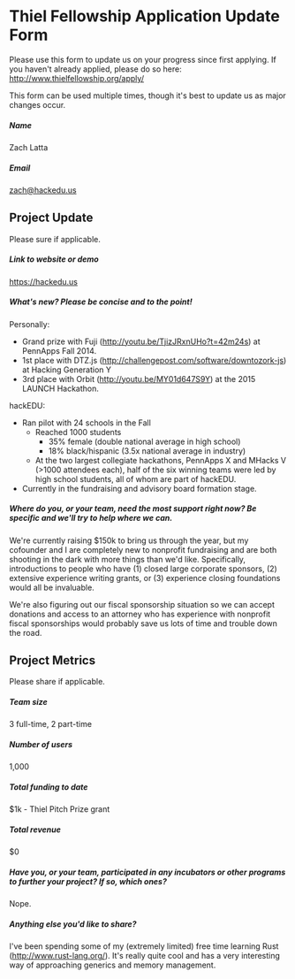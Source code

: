 # Thiel Fellowship Application Update Form

Please use this form to update us on your progress since first applying. If you
haven't already applied, please do so here:
http://www.thielfellowship.org/apply/

This form can be used multiple times, though it's best to update us as major
changes occur.

##### Name

Zach Latta

##### Email

zach@hackedu.us

## Project Update

Please sure if applicable.

##### Link to website or demo

https://hackedu.us

##### What's new? Please be concise and to the point!

Personally:

* Grand prize with Fuji (http://youtu.be/TjizJRxnUHo?t=42m24s) at PennApps Fall 2014.
* 1st place with DTZ.js (http://challengepost.com/software/downtozork-js) at
  Hacking Generation Y
* 3rd place with Orbit (http://youtu.be/MY01d647S9Y) at the 2015 LAUNCH
  Hackathon.

hackEDU:

* Ran pilot with 24 schools in the Fall
  * Reached 1000 students
    * 35% female (double national average in high school)
    * 18% black/hispanic (3.5x national average in industry)
  * At the two largest collegiate hackathons, PennApps X and MHacks V (>1000
    attendees each), half of the six winning teams were led by high school
    students, all of whom are part of hackEDU.
* Currently in the fundraising and advisory board formation stage.

##### Where do you, or your team, need the most support right now? Be specific and we'll try to help where we can.

We're currently raising $150k to bring us through the year, but my cofounder
and I are completely new to nonprofit fundraising and are both shooting in the
dark with more things than we'd like. Specifically, introductions to people who
have (1) closed large corporate sponsors, (2) extensive experience writing
grants, or (3) experience closing foundations would all be invaluable.

We're also figuring out our fiscal sponsorship situation so we can accept
donations and access to an attorney who has experience with nonprofit fiscal
sponsorships would probably save us lots of time and trouble down the road.

## Project Metrics

Please share if applicable.

##### Team size

3 full-time, 2 part-time

##### Number of users

1,000

##### Total funding to date

$1k - Thiel Pitch Prize grant

##### Total revenue

$0

##### Have you, or your team, participated in any incubators or other programs to further your project? If so, which ones?

Nope.

##### Anything else you'd like to share?

I've been spending some of my (extremely limited) free time learning Rust
(http://www.rust-lang.org/). It's really quite cool and has a very interesting
way of approaching generics and memory management.
